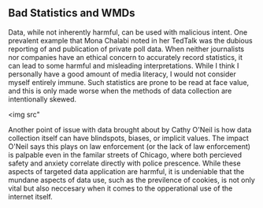 # <h2> Bad Statistics and WMDs  </h2>

<p> Data, while not inherently harmful, can be used with malicious intent. One prevalent example that Mona Chalabi noted in her TedTalk was   
the dubious reporting of and publication of private poll data. When neither journalists nor companies have an ethical concern to accurately   
record statistics, it can lead to some harmful and misleading interpretations. While I think I personally have a good amount of media literacy,   
I would not consider myself entirely immune. Such statistics are prone to be read at face value, and this is only made worse when the   
methods of data collection are intentionally skewed.</p>

<img src"


<p>Another point of issue with data brought about by Cathy O'Neil is how data collection itself can have blindspots, biases, or implicit values.  
The impact O'Neil says this plays on law enforcement (or the lack of law enforcement) is palpable even in the familar streets of Chicago,  
where both percieved safety and anxiety correlate directly with police prescence. While these aspects of targeted data application are harmful, it is  
undeniable that the mundane aspects of data use, such as the previlence of cookies, is not only vital but also neccesary when it comes to the opperational use of the internet   
itself. </p>
